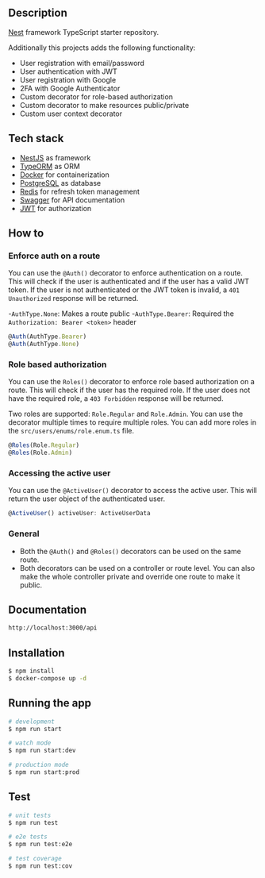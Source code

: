 ## Description

[Nest](https://github.com/nestjs/nest) framework TypeScript starter repository.

Additionally this projects adds the following functionality:

- User registration with email/password
- User authentication with JWT
- User registration with Google
- 2FA with Google Authenticator
- Custom decorator for role-based authorization
- Custom decorator to make resources public/private
- Custom user context decorator

## Tech stack

- [NestJS](https://nestjs.com/) as framework
- [TypeORM](https://typeorm.io/#/) as ORM
- [Docker](https://www.docker.com/) for containerization
- [PostgreSQL](https://www.postgresql.org/) as database
- [Redis](https://redis.io/) for refresh token management
- [Swagger](https://swagger.io/) for API documentation
- [JWT](https://jwt.io/) for authorization

## How to

### Enforce auth on a route

You can use the `@Auth()` decorator to enforce authentication on a route. This will check if the user is authenticated and if the user has a valid JWT token. If the user is not authenticated or the JWT token is invalid, a `401 Unauthorized` response will be returned.

-`AuthType.None`: Makes a route public -`AuthType.Bearer`: Required the `Authorization: Bearer <token>` header

```typescript
@Auth(AuthType.Bearer)
@Auth(AuthType.None)
```

### Role based authorization

You can use the `Roles()` decorator to enforce role based authorization on a route. This will check if the user has the required role. If the user does not have the required role, a `403 Forbidden` response will be returned.

Two roles are supported: `Role.Regular` and `Role.Admin`. You can use the decorator multiple times to require multiple roles. You can add more roles in the `src/users/enums/role.enum.ts` file.

```typescript
@Roles(Role.Regular)
@Roles(Role.Admin)
```

### Accessing the active user

You can use the `@ActiveUser()` decorator to access the active user. This will return the user object of the authenticated user.

```typescript
@ActiveUser() activeUser: ActiveUserData
```

### General

- Both the `@Auth()` and `@Roles()` decorators can be used on the same route.
- Both decorators can be used on a controller or route level. You can also make the whole controller private and override one route to make it public.

## Documentation

```bash
http://localhost:3000/api
```

## Installation

```bash
$ npm install
$ docker-compose up -d
```

## Running the app

```bash
# development
$ npm run start

# watch mode
$ npm run start:dev

# production mode
$ npm run start:prod
```

## Test

```bash
# unit tests
$ npm run test

# e2e tests
$ npm run test:e2e

# test coverage
$ npm run test:cov
```
